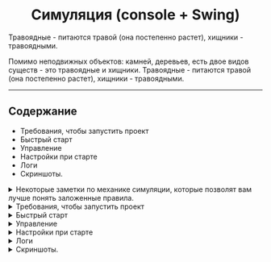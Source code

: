 <h1 align="center"> Симуляция (console + Swing) </h1>

Травоядные - питаются травой (она постепенно растет), хищники - травоядными.

Помимо неподвижных объектов: камней, деревьев, есть двое видов существ - это травоядные и хищники.
Травоядные - питаются травой (она постепенно растет), хищники - травоядными.

---

## Содержание

- Требования, чтобы запустить проект
- Быстрый старт
- Управление
- Настройки при старте
- Логи
- Скриншоты.

<details>
  <summary>Некоторые заметки по механике симуляции, которые позволят вам лучше понять заложенные правила.</summary>

- Все существа движутся по карте к своим целям по кратчайшему маршруту (сейчас используется алгоритм поиска в ширину), минуя непроходимые объекты (могут быть статические и нет).

- Приоритет у травоядных вблизи - всегда убежать: т.е. если оно встретило хищника (1 клетка от травоядного) от себя, оно не будет даже стремиться к траве.

- У всех животных, будь то хищник или травоядное, постепенно уменьшается здоровье (оно голодает) и если здоровье = 0, животное умирает.

- Все животные имеют случайные скорость, здоровье и очки передвижения.

- Поскольку в контексте игры травоядные более уязвимы, у них скорость более стабильна (от 2 до 4 против 1 до 4 у хищников).

- Травоядные улучшают здоровье съедая траву (питательная ценность коей случайна, но выверена) и "толстеют".

- При 1 атаке не всегда хищник может убить травоядное за ход.

- Когда трава съедена или животное умерло (любым путем) - оно снимается с карты.

- Трава также имеет особенность регенерировать (случайно возникатаь на карте) до определенного капа.

_О том как симуляцию запустить, как все это дело выглядит - можно увидеть ниже, но проще скачать и поиграться (:_

---

</details>

<details>
  <summary>Требования, чтобы запустить проект</summary>

- Java 17+
- (Опционально) Maven 3.8+
- (Желательно) среда разработки, например IDEA

---

</details>


<details>
  <summary>Быстрый старт</summary>

### Вариант A — Запуск из IDE (стабильный запуск)

0. Проект расположен https://github.com/timk01/Simulation
1. Скачайте его тем или иным способом: как архив или - склонируйте (SSH/HTTPS)
2. Откройте проект в IntelliJ IDEA / Eclipse / другой IDE
3. Запустите класс **`org.simulation.Simulation`**
4. В консоли следуйте подсказкам (см. ниже).

---

### Вариант B — Сборка и запуск **толстого JAR** (uber-jar) - в случае проблем используйте вариант А выше.

1) Убедитесь, что в `pom.xml` подключён *maven-shade-plugin*
   (в текущем - уже все "под ключ", ничего дополнительно делать не нужно).
2) Соберите и запустите (берутся базовые настройки):
```bash
mvn -q -DskipTests package
java -jar target/*-shaded.jar
```
либо:  
Запуск JAR (вариант №1 — UTF‑8):
```bash
java -Dsim.console.encoding=UTF-8 -jar target/*-shaded.jar
```
либо:  
Запуск JAR (вариант №2 — Windows‑1251):
```bash
java -Dsim.console.encoding=windows-1251 -jar target/*-shaded.jar
```
### Если запускаете из IDE (IntelliJ IDEA)
1. Откройте **Run/Debug Configurations** → вашу конфигурацию запуска.
2. В поле **VM options** добавьте **ровно один** из вариантов:
   - `-Dsim.console.encoding=UTF-8`
   - `-Dsim.console.encoding=windows-1251`
3. Запускайте обычной «зелёной кнопкой».

**Если ни 1 из способов сборки В не работает - вернитесь к способу А.**

ИЛИ если у вас ~~внезапно~~ несколько у вас несколько shaded-джаров, укажите точное имя файла, например:
```bash
java -jar target/Simulation-1.0-SNAPSHOT-shaded.jar
```

---

</details>


<details>
  <summary>Управление</summary>

### старт симуляции

Вначале вы выбираете, начать ли симуляцию (повторяемо для новой симуляции, если не наскучила/попробовать еще)
- **д** — ведет к выбору пресетов
- **н** — немедленно завершает симуляцию

### выбор пресетов ("Паков" настроек)

Здесь мы выбираем карту + настройки (по принципу все включено):
- **1** — маленькая *(12×12)*
- **2** — средняя (дефолт) *(20×20, по умолчанию)*
- **3** — большая *(30×30)*
- **ентер/пробел** — карта и животный мир по-умолчанию

### выбор паузы между ходами и количетсвом ходов (по умолчанию 3 секунды//бесконечное)

- **д** — ведет к возможности выбора
- **н** — нет (дефолт)

-- если да, можно выбрать цифрами паузы/ходы, если нет - см. управление

### далее

--- как только мы выбрали настройки, вы увидите справа панель симуляции (со всеми объектами и интераактивной статистикой)
--- симуляцией можно интерактивно управлять с помощью клавиш ниже

### управление (русская раскладка WASD) -

- **ф** — пауза
- **ы** — продолжить (пока не будет пауза/выход)
- **в** — сделать ровно один ход
- **ц** — выход (корректно остановить симуляцию и выйти к самому началу)

---

</details>


<details>
  <summary>Настройки при старте</summary>

- Пресет карты: `1` — маленькая (12×12), `2` — средняя (20×20), `3` — большая (30×30)
- Задержка между ходами (порядка `3` сек)
- Лимит ходов (`0` — бесконечно)

---

</details>


<details>
  <summary>Логи</summary>

Подробные логи и финальный отчёт: можно посмотреть здесь: `logs/simulation.log`.
Как правило, если вам мало статистики в визуальном оформлении - смотрите строчку *==== SIMULATION REPORT ====*
(или, более детальные логи выше по файлу)

Уровни логирования настраиваются через `src/main/resources/logback.xml`.

</details>


<details>
  <summary>Скриншоты.</summary>

### Начальные пресеты

![small](docs/screenshots/small_preset.png)

![middle](docs/screenshots/middle_preset.png)

![large](docs/screenshots/large_preset.png)

### Уменьшенный (кнопки +-) большой пресет

![large_reduced](docs/screenshots/reduced_large_preset.png)

### Конец симуляции (10 ходов, средняя карта)

![middle_end](docs/screenshots/middle_preset_simulation_end.png)

### Логи

![logs.png](docs/screenshots/logs.png)

</details>
